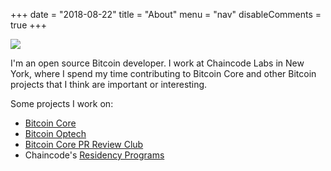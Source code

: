 +++
date = "2018-08-22"
title = "About"
menu = "nav"
disableComments = true
+++

<img src="/img/avatar.jpg" class="center-img" style="max-width:300px">

I'm an open source Bitcoin developer.  I work at Chaincode Labs in New York,
where I spend my time contributing to Bitcoin Core and other Bitcoin projects
that I think are important or interesting.

Some projects I work on:

- [Bitcoin Core](https://github.com/bitcoin/bitcoin)
- [Bitcoin Optech](https://bitcoinops.org)
- [Bitcoin Core PR Review Club](https://bitcoincore.reviews)
- Chaincode's [Residency Programs](http://residency.chaincode.com)
